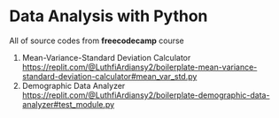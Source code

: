 # Data Analysis with Python
All of source codes from **freecodecamp** course
1. Mean-Variance-Standard Deviation Calculator
https://replit.com/@LuthfiArdiansy2/boilerplate-mean-variance-standard-deviation-calculator#mean_var_std.py
2. Demographic Data Analyzer
https://replit.com/@LuthfiArdiansy2/boilerplate-demographic-data-analyzer#test_module.py
